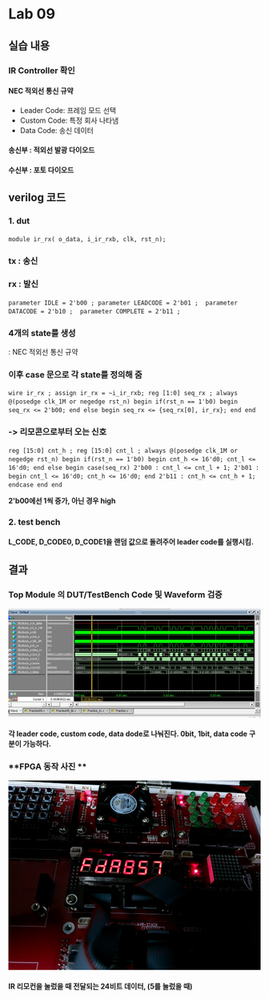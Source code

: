 # Lab 09
## 실습 내용
### **IR Controller 확인**
#### **NEC 적외선 통신 규약** 
- Leader Code: 프레임 모드 선택
- Custom Code: 특정 회사 나타냄
- Data Code: 송신 데이터
#### **송신부** : 적외선 발광 다이오드
#### **수신부** : 포토 다이오드

## verilog 코드
### **1. dut**
 ` module ir_rx(
				o_data,
				i_ir_rxb,
				clk,
				rst_n); `
### **tx** : 송신
### **rx** : 발신


 ` parameter IDLE = 2'b00 ;
   parameter LEADCODE = 2'b01 ; 
   parameter DATACODE = 2'b10 ; 
   parameter COMPLETE = 2'b11 ;  `
### **4개의 state를 생성**
: NEC 적외선 통신 규약
### **이후 case 문으로 각 state를 정의해 줌**
 ` wire ir_rx ;
assign ir_rx = ~i_ir_rxb;
reg [1:0] seq_rx ;
always @(posedge clk_1M or negedge rst_n) begin
	if(rst_n == 1'b0) begin 
		seq_rx <= 2'b00;
	end else begin
		seq_rx <= {seq_rx[0], ir_rx};
	end
end  `

### **-> 리모콘으로부터 오는 신호**

`reg [15:0] cnt_h ;
reg [15:0] cnt_l ;
always @(posedge clk_1M or negedge rst_n) begin
	if(rst_n == 1'b0) begin
		cnt_h <= 16'd0;
		cnt_l <= 16'd0;
	end else begin
		case(seq_rx)
			2'b00 : cnt_l <= cnt_l + 1;
			2'b01 : begin
				cnt_l <= 16'd0;
				cnt_h <= 16'd0;
			end
			2'b11 : cnt_h <= cnt_h + 1;
		endcase
	end
end`

**2'b00에선 1씩 증가, 아닌 경우 high**
### **2. test bench**
####  **L_CODE, D_CODE0, D_CODE1을 랜덤 값으로 돌려주어 leader code를 실행시킴.**

## 결과 
### **Top Module 의 DUT/TestBench Code 및 Waveform 검증**
![](https://github.com/kimsoobin01/LogicDesgin/blob/master/Practice09/figs/wave.jpg)

#### **각 leader code, custom code, data dode로 나눠진다. 0bit, 1bit, data code 구분이 가능하다.**
### **FPGA 동작 사진 **
![](https://github.com/kimsoobin01/LogicDesgin/blob/master/Practice09/figs/fpga.jpg)
#### **IR 리모컨을 눌렀을 때 전달되는 24비트 데이터, (5를 눌렀을 때)**
<!--stackedit_data:
eyJoaXN0b3J5IjpbMTQyNTAzODU5MywyMDc4NDAwMjg3XX0=
-->
